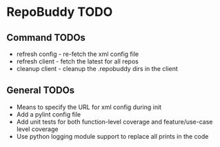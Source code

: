 RepoBuddy TODO
==============

Command TODOs
-------------
-   refresh config - re-fetch the xml config file
-   refresh client - fetch the latest for all repos
-   cleanup client - cleanup the .repobuddy dirs in the client

General TODOs
-------------
-   Means to specify the URL for xml config during init
-   Add a pylint config file
-   Add unit tests for both function-level coverage and feature/use-case
    level coverage
-   Use python logging module support to replace all prints in the code

